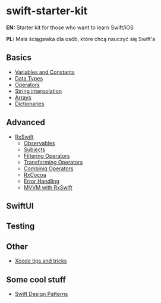# swift-starter-kit

**EN:** Starter kit for those who want to learn Swift/iOS

**PL:** Mała ściągawka dla osób, które chcą nauczyć się Swift'a

## Basics

* [Variables and Constants](https://github.com/P-Jag/swift-starter-kit-EN-PL/blob/main/Basics/Variables-and-Constans.md)
* [Data Types](https://github.com/P-Jag/swift-starter-kit-EN-PL/blob/main/Basics/Data-types.md)
* [Operators](https://github.com/P-Jag/swift-starter-kit-EN-PL/blob/main/Basics/Operators.md) 
* [String interpolation](https://github.com/P-Jag/swift-starter-kit-EN-PL/blob/main/Basics/String_interpolation.md)
* [Arrays](https://github.com/P-Jag/swift-starter-kit-EN-PL/blob/main/Basics/Arrays.md)
* [Dictionaries](https://github.com/P-Jag/swift-starter-kit-EN-PL/blob/main/Basics/Dictionaries.md)

## Advanced

* [RxSwift](https://github.com/P-Jag/swift-starter-kit-EN-PL/blob/main/Advanced/RxSwift.md)
  * [Observables](https://github.com/P-Jag/swift-starter-kit-EN-PL/blob/main/Advanced/RxSwift.md#observables)
  * [Subjects](https://github.com/P-Jag/swift-starter-kit-EN-PL/blob/main/Advanced/RxSwift.md#subjects)
  * [Filtering Operators](https://github.com/P-Jag/swift-starter-kit-EN-PL/blob/main/Advanced/RxSwift.md#filtering-operators)
  * [Transforming Operators](https://github.com/P-Jag/swift-starter-kit-EN-PL/blob/main/Advanced/RxSwift.md#transforming-operators)
  * [Combinig Operators](https://github.com/P-Jag/swift-starter-kit-EN-PL/blob/main/Advanced/RxSwift.md#combining-operators)
  * [RxCocoa](https://github.com/P-Jag/swift-starter-kit-EN-PL/blob/main/Advanced/RxSwift.md#rxcocoa)
  * [Error Handling](https://github.com/P-Jag/swift-starter-kit-EN-PL/blob/main/Advanced/RxSwift.md#error-handling)
  * [MVVM with RxSwift](https://github.com/P-Jag/swift-starter-kit-EN-PL/blob/main/Advanced/RxSwift.md#mvvm-in-rxswift)

## SwiftUI

## Testing

## Other

* [Xcode tips and tricks](https://github.com/P-Jag/swift-starter-kit-EN-PL/blob/main/Other/Xcode.md)

## Some cool stuff

* [Swift Design Patterns](https://refactoring.guru/design-patterns/swift)
